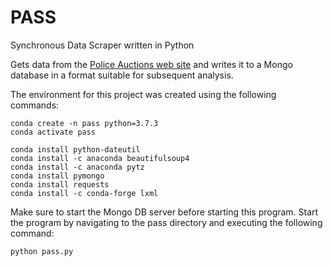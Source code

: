 # PASS
Synchronous Data Scraper written in Python

Gets data from the [Police Auctions web site](https://www.policeauctions.com) and writes it to a Mongo database in a format suitable for subsequent analysis. 

The environment for this project was created using the following commands:
```
conda create -n pass python=3.7.3
conda activate pass

conda install python-dateutil
conda install -c anaconda beautifulsoup4
conda install -c anaconda pytz
conda install pymongo
conda install requests
conda install -c conda-forge lxml
```
Make sure to start the Mongo DB server before starting this program. Start the program by navigating to the pass directory and executing the following command:

    python pass.py
